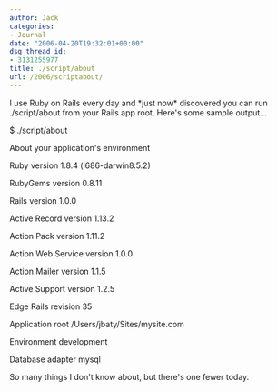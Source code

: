 ```yaml
---
author: Jack
categories:
- Journal
date: "2006-04-20T19:32:01+00:00"
dsq_thread_id:
- 3131255977
title: ./script/about
url: /2006/scriptabout/
---
```


I use Ruby on Rails every day and \*just now\* discovered you can run ./script/about from your Rails app root. Here's some sample output&#8230; 

$ ./script/about 

About your application's environment 

Ruby version 1.8.4 (i686-darwin8.5.2) 

RubyGems version 0.8.11 

Rails version 1.0.0 

Active Record version 1.13.2 

Action Pack version 1.11.2 

Action Web Service version 1.0.0 

Action Mailer version 1.1.5 

Active Support version 1.2.5 

Edge Rails revision 35 

Application root /Users/jbaty/Sites/mysite.com 

Environment development 

Database adapter mysql 

So many things I don't know about, but there's one fewer today.
